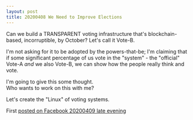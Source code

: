 ```yaml
---
layout: post
title: 20200408 We Need to Improve Elections
---
```


Can we build a TRANSPARENT voting infrastructure that's blockchain-based, incorruptible, by October?
Let's call it Vote-B.

I'm not asking for it to be adopted by the powers-that-be; I'm claiming that if some significant percentage of us vote in the "system" - the "official" Vote-A *and* we also Vote-B, we can show how the people really think and vote.

I'm going to give this some thought.  
Who wants to work on this with me?

Let's create the "Linux" of voting systems.

First [posted on Facebook 20200409 late evening](https://www.facebook.com/Angelpreneur/posts/3515267118490376)
